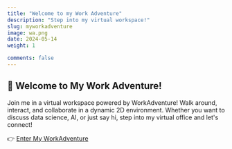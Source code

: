 ```yaml
---
title: "Welcome to my Work Adventure"
description: "Step into my virtual workspace!"
slug: myworkadventure
image: wa.png
date: 2024-05-14
weight: 1

comments: false
---
```


## 🚀 Welcome to My Work Adventure!  

Join me in a virtual workspace powered by WorkAdventure! Walk around, interact, and collaborate in a dynamic 2D environment. Whether you want to discuss data science, AI, or just say hi, step into my virtual office and let's connect!  

👉 [Enter My WorkAdventure](https://play.workadventu.re/_/pracyaq09ac/zinef.github.io/MyWA/map.tmj)